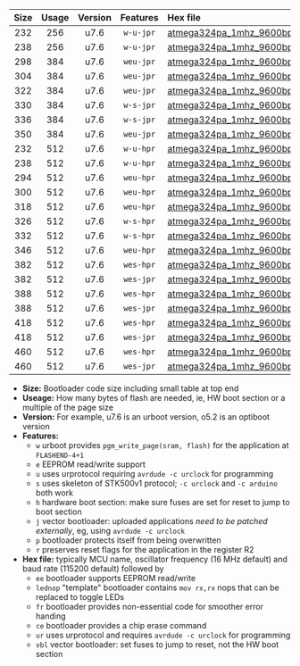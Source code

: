 |Size|Usage|Version|Features|Hex file|
|:-:|:-:|:-:|:-:|:--|
|232|256|u7.6|`w-u-jpr`|[atmega324pa_1mhz_9600bps_ur_vbl.hex](https://raw.githubusercontent.com/stefanrueger/urboot/main/atmega324pa_1mhz_9600bps_ur_vbl.hex)|
|238|256|u7.6|`w-u-jpr`|[atmega324pa_1mhz_9600bps_lednop_ur_vbl.hex](https://raw.githubusercontent.com/stefanrueger/urboot/main/atmega324pa_1mhz_9600bps_lednop_ur_vbl.hex)|
|298|384|u7.6|`weu-jpr`|[atmega324pa_1mhz_9600bps_ee_ur_vbl.hex](https://raw.githubusercontent.com/stefanrueger/urboot/main/atmega324pa_1mhz_9600bps_ee_ur_vbl.hex)|
|304|384|u7.6|`weu-jpr`|[atmega324pa_1mhz_9600bps_ee_lednop_ur_vbl.hex](https://raw.githubusercontent.com/stefanrueger/urboot/main/atmega324pa_1mhz_9600bps_ee_lednop_ur_vbl.hex)|
|322|384|u7.6|`weu-jpr`|[atmega324pa_1mhz_9600bps_ee_lednop_fr_ur_vbl.hex](https://raw.githubusercontent.com/stefanrueger/urboot/main/atmega324pa_1mhz_9600bps_ee_lednop_fr_ur_vbl.hex)|
|330|384|u7.6|`w-s-jpr`|[atmega324pa_1mhz_9600bps_vbl.hex](https://raw.githubusercontent.com/stefanrueger/urboot/main/atmega324pa_1mhz_9600bps_vbl.hex)|
|336|384|u7.6|`w-s-jpr`|[atmega324pa_1mhz_9600bps_lednop_vbl.hex](https://raw.githubusercontent.com/stefanrueger/urboot/main/atmega324pa_1mhz_9600bps_lednop_vbl.hex)|
|350|384|u7.6|`weu-jpr`|[atmega324pa_1mhz_9600bps_ee_lednop_fr_ce_ur_vbl.hex](https://raw.githubusercontent.com/stefanrueger/urboot/main/atmega324pa_1mhz_9600bps_ee_lednop_fr_ce_ur_vbl.hex)|
|232|512|u7.6|`w-u-hpr`|[atmega324pa_1mhz_9600bps_ur.hex](https://raw.githubusercontent.com/stefanrueger/urboot/main/atmega324pa_1mhz_9600bps_ur.hex)|
|238|512|u7.6|`w-u-hpr`|[atmega324pa_1mhz_9600bps_lednop_ur.hex](https://raw.githubusercontent.com/stefanrueger/urboot/main/atmega324pa_1mhz_9600bps_lednop_ur.hex)|
|294|512|u7.6|`weu-hpr`|[atmega324pa_1mhz_9600bps_ee_ur.hex](https://raw.githubusercontent.com/stefanrueger/urboot/main/atmega324pa_1mhz_9600bps_ee_ur.hex)|
|300|512|u7.6|`weu-hpr`|[atmega324pa_1mhz_9600bps_ee_lednop_ur.hex](https://raw.githubusercontent.com/stefanrueger/urboot/main/atmega324pa_1mhz_9600bps_ee_lednop_ur.hex)|
|318|512|u7.6|`weu-hpr`|[atmega324pa_1mhz_9600bps_ee_lednop_fr_ur.hex](https://raw.githubusercontent.com/stefanrueger/urboot/main/atmega324pa_1mhz_9600bps_ee_lednop_fr_ur.hex)|
|326|512|u7.6|`w-s-hpr`|[atmega324pa_1mhz_9600bps.hex](https://raw.githubusercontent.com/stefanrueger/urboot/main/atmega324pa_1mhz_9600bps.hex)|
|332|512|u7.6|`w-s-hpr`|[atmega324pa_1mhz_9600bps_lednop.hex](https://raw.githubusercontent.com/stefanrueger/urboot/main/atmega324pa_1mhz_9600bps_lednop.hex)|
|346|512|u7.6|`weu-hpr`|[atmega324pa_1mhz_9600bps_ee_lednop_fr_ce_ur.hex](https://raw.githubusercontent.com/stefanrueger/urboot/main/atmega324pa_1mhz_9600bps_ee_lednop_fr_ce_ur.hex)|
|382|512|u7.6|`wes-hpr`|[atmega324pa_1mhz_9600bps_ee.hex](https://raw.githubusercontent.com/stefanrueger/urboot/main/atmega324pa_1mhz_9600bps_ee.hex)|
|382|512|u7.6|`wes-jpr`|[atmega324pa_1mhz_9600bps_ee_vbl.hex](https://raw.githubusercontent.com/stefanrueger/urboot/main/atmega324pa_1mhz_9600bps_ee_vbl.hex)|
|388|512|u7.6|`wes-hpr`|[atmega324pa_1mhz_9600bps_ee_lednop.hex](https://raw.githubusercontent.com/stefanrueger/urboot/main/atmega324pa_1mhz_9600bps_ee_lednop.hex)|
|388|512|u7.6|`wes-jpr`|[atmega324pa_1mhz_9600bps_ee_lednop_vbl.hex](https://raw.githubusercontent.com/stefanrueger/urboot/main/atmega324pa_1mhz_9600bps_ee_lednop_vbl.hex)|
|418|512|u7.6|`wes-hpr`|[atmega324pa_1mhz_9600bps_ee_lednop_fr.hex](https://raw.githubusercontent.com/stefanrueger/urboot/main/atmega324pa_1mhz_9600bps_ee_lednop_fr.hex)|
|418|512|u7.6|`wes-jpr`|[atmega324pa_1mhz_9600bps_ee_lednop_fr_vbl.hex](https://raw.githubusercontent.com/stefanrueger/urboot/main/atmega324pa_1mhz_9600bps_ee_lednop_fr_vbl.hex)|
|460|512|u7.6|`wes-hpr`|[atmega324pa_1mhz_9600bps_ee_lednop_fr_ce.hex](https://raw.githubusercontent.com/stefanrueger/urboot/main/atmega324pa_1mhz_9600bps_ee_lednop_fr_ce.hex)|
|460|512|u7.6|`wes-jpr`|[atmega324pa_1mhz_9600bps_ee_lednop_fr_ce_vbl.hex](https://raw.githubusercontent.com/stefanrueger/urboot/main/atmega324pa_1mhz_9600bps_ee_lednop_fr_ce_vbl.hex)|

- **Size:** Bootloader code size including small table at top end
- **Useage:** How many bytes of flash are needed, ie, HW boot section or a multiple of the page size
- **Version:** For example, u7.6 is an urboot version, o5.2 is an optiboot version
- **Features:**
  + `w` urboot provides `pgm_write_page(sram, flash)` for the application at `FLASHEND-4+1`
  + `e` EEPROM read/write support
  + `u` uses urprotocol requiring `avrdude -c urclock` for programming
  + `s` uses skeleton of STK500v1 protocol; `-c urclock` and `-c arduino` both work
  + `h` hardware boot section: make sure fuses are set for reset to jump to boot section
  + `j` vector bootloader: uploaded applications *need to be patched externally*, eg, using `avrdude -c urclock`
  + `p` bootloader protects itself from being overwritten
  + `r` preserves reset flags for the application in the register R2
- **Hex file:** typically MCU name, oscillator frequency (16 MHz default) and baud rate (115200 default) followed by
  + `ee` bootloader supports EEPROM read/write
  + `lednop` "template" bootloader contains `mov rx,rx` nops that can be replaced to toggle LEDs
  + `fr` bootloader provides non-essential code for smoother error handing
  + `ce` bootloader provides a chip erase command
  + `ur` uses urprotocol and requires `avrdude -c urclock` for programming
  + `vbl` vector bootloader: set fuses to jump to reset, not the HW boot section
